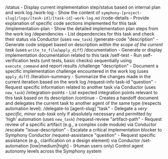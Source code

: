 /status - Display current implementation step/status based on internal plan and work log
/work-log - Show the content of `symphony-[project-slug]/logs/[task-id]/[task-id]-work-log.md`
/code-details - Provide explanation of specific code sections implemented for this task
/implementation-plan - Show the detailed implementation plan steps from the work log
/dependencies - List dependencies for this task and check their status via Conductor (uses `new_task`)
/generate-code "description" - Generate code snippet based on description *within the scope of the current task* (uses `write_to_file`/`apply_diff`)
/documentation - Generate or display implementation documentation related to this task
/self-test - Run self-verification tests (unit tests, basic checks) sequentially using `execute_command` and report results
/challenge "description" - Document a specific implementation challenge encountered in the work log (uses `apply_diff`)
/iteration-summary - Summarize the changes made in the current iteration based on the work log
/request-info task-id "question" - Request specific information related to another task via Conductor (uses `new_task`)
/integration-points - List expected integration points relevant to this task based on its description
/continue - Creates a handoff document and delegates the current task to another agent of the same type (respects automation level).
/delegate-to [agent-slug] "task" - Delegate a *very specific, minor sub-task* only if absolutely necessary and permitted by 'high' automation (uses `new_task`)
/request-review "artifact-path" - Request review of a specific artifact (e.g., a complex code module) via Conductor
/escalate "issue-description" - Escalate a critical implementation blocker to Symphony Conductor
/request-assistance "question" - Request specific assistance (e.g., clarification on a design element) via Conductor
/set-automation [low|medium|high] - (Human users only) Control agent autonomy levels across the Symphony system
